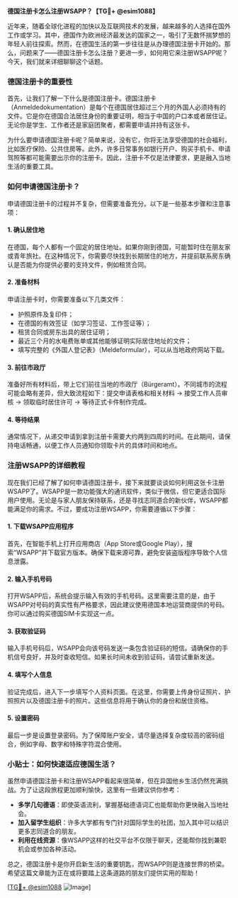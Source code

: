 **德国注册卡怎么注册WSAPP？【TG💪+ @esim1088】**

近年来，随着全球化进程的加快以及互联网技术的发展，越来越多的人选择在国外工作或学习。其中，德国作为欧洲经济最发达的国家之一，吸引了无数怀揣梦想的年轻人前往探索。然而，在德国生活的第一步往往是从办理德国注册卡开始的。那么，问题来了——德国注册卡怎么注册？更进一步，如何用它来注册WSAPP呢？今天，我们就来详细聊聊这个话题。

### 德国注册卡的重要性

首先，让我们了解一下什么是德国注册卡。德国注册卡（Anmeldedokumentation）是每个在德国居住超过三个月的外国人必须持有的文件。它是你在德国合法居住身份的重要证明，相当于中国的户口本或者居住证。无论你是学生、工作者还是家庭团聚者，都需要申请并持有这张卡。

为什么要申请德国注册卡呢？简单来说，没有它，你将无法享受德国的社会福利，比如医疗保险、公共住房等。此外，许多日常事务如银行开户、购买手机卡、申请驾照等都可能需要出示你的注册卡。因此，注册卡不仅是法律要求，更是融入当地生活的重要工具。

### 如何申请德国注册卡？

申请德国注册卡的过程并不复杂，但需要准备充分。以下是一些基本步骤和注意事项：

#### 1. 确认居住地
在德国，每个人都有一个固定的居住地址。如果你刚到德国，可能暂时住在朋友家或青年旅社。在这种情况下，你需要尽快找到长期居住的地方，并提前联系房东确认是否能为你提供必要的支持文件，例如租赁合同。

#### 2. 准备材料
申请注册卡时，你需要准备以下几类文件：
- 护照原件及复印件；
- 在德国的有效签证（如学习签证、工作签证等）；
- 租赁合同或房东出具的居住证明；
- 最近三个月的水电费账单或其他能够证明实际居住地址的文件；
- 填写完整的《外国人登记表》（Meldeformular），可以从当地政府网站下载。

#### 3. 前往市政厅
准备好所有材料后，带上它们前往当地的市政厅（Bürgeramt）。不同城市的流程可能会略有差异，但大致流程如下：提交申请表格和相关材料 → 接受工作人员审核 → 领取临时居住许可 → 等待正式卡件制作完成。

#### 4. 等待结果
通常情况下，从递交申请到拿到注册卡需要大约两到四周的时间。在此期间，请保持电话畅通，以便工作人员通知你领取卡片的具体时间和地点。

### 注册WSAPP的详细教程

现在我们已经了解了如何申请德国注册卡，接下来就要谈谈如何利用这张卡注册WSAPP了。WSAPP是一款功能强大的通讯软件，类似于微信，但它更适合国际用户使用。无论是与家人朋友保持联系，还是寻找志同道合的新伙伴，WSAPP都能满足你的需求。不过，要成功注册WSAPP，你需要遵循以下步骤：

#### 1. 下载WSAPP应用程序
首先，在智能手机上打开应用商店（App Store或Google Play），搜索“WSAPP”并下载官方版本。确保下载来源可靠，避免安装盗版程序导致个人信息泄露。

#### 2. 输入手机号码
打开WSAPP后，系统会提示输入有效的手机号码。这里需要注意的是，由于WSAPP对号码的真实性有严格要求，因此建议使用德国本地运营商提供的号码。你可以通过购买德国SIM卡实现这一点。

#### 3. 获取验证码
输入手机号码后，WSAPP会向该号码发送一条包含验证码的短信。请确保你的手机信号良好，并及时查收短信。如果长时间未收到验证码，请尝试重新发送。

#### 4. 填写个人信息
验证完成后，进入下一步填写个人资料页面。在这里，你需要上传身份证照片、护照照片以及德国注册卡的照片。这些信息将用于确认你的身份和居住资格。

#### 5. 设置密码
最后一步是设置登录密码。为了保障账户安全，请尽量选择复杂度较高的密码组合，例如字母、数字和特殊字符混合使用。

### 小贴士：如何快速适应德国生活？

虽然申请德国注册卡和注册WSAPP看起来很简单，但在异国他乡生活仍然充满挑战。为了让这段旅程更加顺利愉快，这里有一些建议供你参考：

- **多学几句德语**：即使英语流利，掌握基础德语词汇也能帮助你更快融入当地社会。
- **加入留学生组织**：许多大学都有专门针对国际学生的社团，加入其中可以结识更多志同道合的朋友。
- **利用在线资源**：像WSAPP这样的社交平台不仅限于聊天，还能帮你找到兼职机会或参加各种活动。

总之，德国注册卡是你开启新生活的重要钥匙，而WSAPP则是连接世界的桥梁。希望这篇文章能为正在或将要踏上这条道路的朋友们提供实用的帮助！

[[TG💪+ @esim1088](https://t.me/s/esim1088) ![Image](https://i.postimg.cc/4NQfJmqS/Snipaste-2025-05-13-00-14-12.png)]